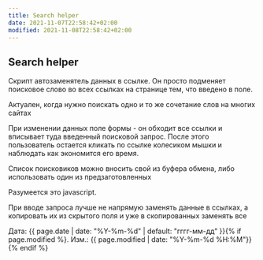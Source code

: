 ```yaml
---
title: Search helper
date: 2021-11-07T22:58:42+02:00
modified: 2021-11-08T22:58:42+02:00
---
```


## Search helper

Скрипт автозаменятель данных в ссылке. Он просто подменяет поисковое слово во всех ссылках на странице тем, что введено в поле.

Актуален, когда нужно поискать одно и то же сочетание слов на многих сайтах

При изменении данных поле формы - он обходит все ссылки и вписывает туда введенный поисковой запрос. После этого пользователь остается кликать по ссылке колесиком мышки и наблюдать как экономится его время.

Список поисковиков можно вносить свой из буфера обмена, либо использовать один из предзаготовленных

Разумеется это javascript. 

При вводе запроса лучше не напрямую заменять данные в ссылках, а копировать их из скрытого поля и уже в скопированных заменять все

<time class="shaded">
Дата: {{ page.date | date: "%Y-%m-%d" | default: "гггг-мм-дд" }}{% if page.modified %}. Изм.: {{ page.modified | date: "%Y-%m-%d %H:%M"}}{% endif %}
</time>
